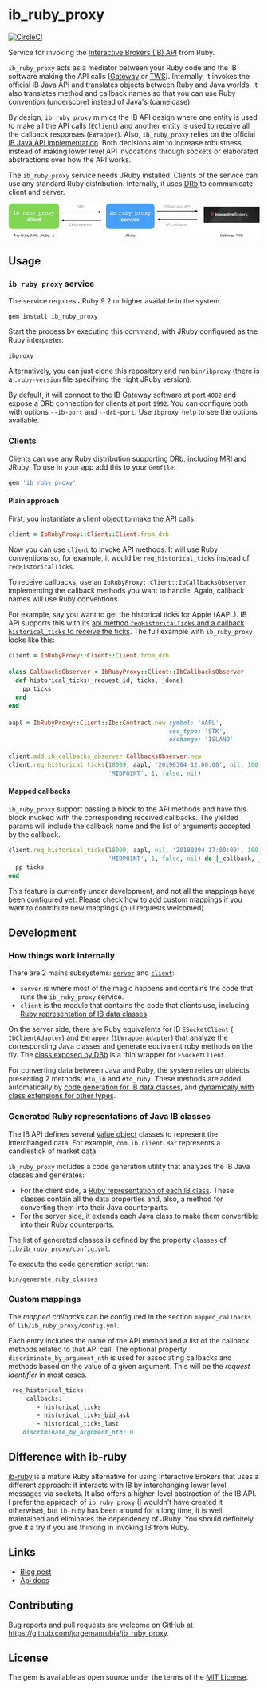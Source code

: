 # ib_ruby_proxy

[![CircleCI](https://circleci.com/gh/jorgemanrubia/ib_ruby_proxy.svg?style=svg)](https://circleci.com/gh/jorgemanrubia/ib_ruby_proxy)

Service for invoking the [Interactive Brokers (IB) API](https://www.interactivebrokers.com/en/index.php?f=5041) from Ruby.

`ib_ruby_proxy` acts as a mediator between your Ruby code and the IB software making the API calls ([Gateway](https://www.interactivebrokers.com/en/index.php?f=16457) or [TWS](https://www.interactivebrokers.com/en/index.php?f=16457)). Internally, it invokes the official IB Java API and translates objects between Ruby and Java worlds. It also translates method and callback names so that you can use Ruby convention (underscore) instead of Java's (camelcase).

By design, `ib_ruby_proxy` mimics the IB API design where one entity is used to make all the API calls (`EClient`) and another entity is used to receive all the callback responses (`EWrapper`). Also, `ib_ruby_proxy` relies on the official [IB Java API implementation](https://interactivebrokers.github.io). Both decisions aim to increase robustness, instead of making lower level API invocations through sockets or elaborated abstractions over how the API works.

The `ib_ruby_proxy` service needs JRuby installed. Clients of the service can use any standard Ruby distribution. Internally, it uses [DRb](https://ruby-doc.org/stdlib-2.6.3/libdoc/drb/rdoc/DRb.html) to communicate client and server.

![ib_ruby_proxy architecture](docs/images/architecture.png)

## Usage

### `ib_ruby_proxy` service

The service requires JRuby 9.2 or higher available in the system.

```
gem install ib_ruby_proxy
```

Start the process by executing this command, with JRuby configured as the Ruby interpreter:

`ibproxy`

Alternatively, you can just clone this repository and run `bin/ibproxy` (there is a `.ruby-version` file specifying the right JRuby version).

By default, it will connect to the IB Gateway software at port `4002` and expose a DRb connection for clients at port `1992`. You can configure both with options `--ib-port` and `--drb-port`. Use `ibproxy help` to see the options available.

### Clients

Clients can use any Ruby distribution supporting DRb, including MRI and JRuby. To use in your app add this to your `Gemfile`:

```ruby
gem 'ib_ruby_proxy'
```

#### Plain approach

First, you instantiate a client object to make the API calls:

```ruby
client = IbRubyProxy::Client::Client.from_drb
```

Now you can use `client` to invoke API methods. It will use Ruby conventions so, for example, it would be `req_historical_ticks` instead of `reqHistoricalTicks`.

To receive callbacks, use an `IbRubyProxy::Client::IbCallbacksObserver` implementing the callback methods you want to handle. Again, callback names will use Ruby conventions.

For example, say you want to get the historical ticks for Apple (AAPL). IB API supports this with its [api method `reqHistoricalTicks` and a callback `historical_ticks` to receive the ticks](https://interactivebrokers.github.io/tws-api/historical_time_and_sales.html). The full example with `ib_ruby_proxy` looks like this:

```ruby
client = IbRubyProxy::Client::Client.from_drb

class CallbacksObserver < IbRubyProxy::Client::IbCallbacksObserver
  def historical_ticks(_request_id, ticks, _done)
    pp ticks
  end
end

aapl = IbRubyProxy::Client::Ib::Contract.new symbol: 'AAPL',
                                             sec_type: 'STK',
                                             exchange: 'ISLAND'

client.add_ib_callbacks_observer CallbacksObserver.new
client.req_historical_ticks(18009, aapl, '20190304 12:00:00', nil, 100,
                            'MIDPOINT', 1, false, nil)
```



#### Mapped callbacks

`ib_ruby_proxy` support passing a block to the API methods and have this block invoked with the corresponding received callbacks. The yielded params will include the callback name and the list of arguments accepted by the callback.

```ruby
client.req_historical_ticks(18009, aapl, nil, '20190304 17:00:00', 100,
                            'MIDPOINT', 1, false, nil) do |_callback, _request_id, ticks, _done|
  pp ticks
end
```

This feature is currently under development, and not all the mappings have been configured yet. Please check [how to add custom mappings](#custom-mappings) if you want to contribute new mappings (pull requests welcomed).

## Development

### How things work internally

There are 2 mains subsystems: [`server`](https://github.com/jorgemanrubia/ib_ruby_proxy/tree/aa4875dbeac27eeae4f7e71825761b86cdcce342/lib/ib_ruby_proxy/server) and [`client`](https://github.com/jorgemanrubia/ib_ruby_proxy/tree/aa4875dbeac27eeae4f7e71825761b86cdcce342/lib/ib_ruby_proxy/client):

- `server` is where most of the magic happens and contains the code that runs the `ib_ruby_proxy` service.
- `client` is the module that contains the code that clients use, including [Ruby representation of IB data classes](https://github.com/jorgemanrubia/ib_ruby_proxy/tree/aa4875dbeac27eeae4f7e71825761b86cdcce342/lib/ib_ruby_proxy/client/ib).

On the server side, there are Ruby equivalents for IB `ESocketClient` ( [`IbClientAdapter`](https://github.com/jorgemanrubia/ib_ruby_proxy/blob/bf4dbba5bf21f0f7cc9b2754244b8af939ad8c8a/lib/ib_ruby_proxy/server/ib_client_adapter.rb)) and `EWrapper` ([`IbWrapperAdapter`](https://github.com/jorgemanrubia/ib_ruby_proxy/blob/3ef8db78cfa3483b1dd93e2ef2ad360f140104f9/lib/ib_ruby_proxy/server/ib_wrapper_adapter.rb)) that analyze the corresponding Java classes and generate equivalent ruby methods on the fly. The [class exposed by DBb](https://github.com/jorgemanrubia/ib_ruby_proxy/blob/aa4875dbeac27eeae4f7e71825761b86cdcce342/lib/ib_ruby_proxy/client/client.rb) is a thin wrapper for `ESocketClient`.

For converting data between Java and Ruby, the system relies on objects presenting 2 methods: `#to_ib` and `#to_ruby`. These methods are added automatically by [code generation for IB data classes](#generated-ruby-representations-of-java-ib-classes), and [dynamically with class extensions for other types](https://github.com/jorgemanrubia/ib_ruby_proxy/tree/31e688ed7e34790e07d9361970a2a6c66c234463/lib/ib_ruby_proxy/server/ext).

### Generated Ruby representations of Java IB classes

The IB API defines several [value object](https://martinfowler.com/bliki/ValueObject.html) classes to represent the interchanged data. For example, `com.ib.client.Bar` represents a candlestick of market data.

`ib_ruby_proxy` includes a code generation utility that analyzes the IB Java classes and generates:

- For the client side, a [Ruby representation of each IB class](https://www.rubydoc.info/github/jorgemanrubia/ib_ruby_proxy/IbRubyProxy/Client/Ib). These classes contain all the data properties and, also, a method for converting them into their Java counterparts. 
- For the server side, it extends each Java class to make them convertible into their Ruby counterparts.

The list of generated classes is defined by the property `classes` of `lib/ib_ruby_proxy/config.yml`. 

To execute the code generation script run:

```
bin/generate_ruby_classes
```

### Custom mappings

The *mapped callbacks* can be configured in the section `mapped_callbacks` of `lib/ib_ruby_proxy/config.yml`.

Each entry includes the name of the API method and a list of the callback methods related to that API call. The optional property `discriminate_by_argument_nth` is used for associating callbacks and methods based on the value of a given argument. This will be the *request identifier* in most cases.

```ruby
 req_historical_ticks:
     callbacks:
        - historical_ticks
        - historical_ticks_bid_ask
        - historical_ticks_last
    discriminate_by_argument_nth: 0
```

## Difference with ib-ruby

[ib-ruby](https://github.com/ib-ruby/ib-ruby) is a mature Ruby alternative for using Interactive Brokers that uses a different approach: it interacts with IB by interchanging lower level messages via sockets. It also offers a higher-level abstraction of the IB API. I prefer the approach of `ib_ruby_proxy` (I wouldn't have created it otherwise), but `ib-ruby` has been around for a long time, it is well maintained and eliminates the dependency of JRuby. You should definitely give it a try if you are thinking in invoking IB from Ruby.

## Links

- [Blog post](https://www.jorgemanrubia.com/2019/07/07/invoke_the_interactive_brokers_api_from_ruby/)
- [Api docs](https://www.rubydoc.info/github/jorgemanrubia/ib_ruby_proxy)

## Contributing

Bug reports and pull requests are welcome on GitHub at https://github.com/jorgemanrubia/ib_ruby_proxy.

## License

The gem is available as open source under the terms of the [MIT License](https://opensource.org/licenses/MIT).
